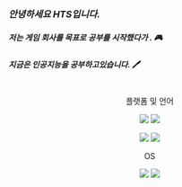 ### *안녕하세요 HTS입니다.* 

##### 저는 게임 회사를 목표로 공부를 시작했다가 . 🎮
##### 지금은 인공지능을 공부하고있습니다. 🖊
<br>

<div align="center">
  플랫폼 및 언어
</div>
<p align="center">
  <img src="https://img.shields.io/badge/python-green?style=for-the-badge&logo=python&logoColor=#3776AB">
  <img src="https://img.shields.io/badge/PyTorch-green?style=for-the-badge&logo=PyTorch&logoColor=#EE4C2C">
</p>

<p align="center">
  <img src="https://img.shields.io/badge/csharp-green?style=for-the-badge&logo=csharp&logoColor=#239120">
  <img src="https://img.shields.io/badge/unity-green?style=for-the-badge&logo=unity&logoColor=#FFFFFF">
</p>
 
<div align="center">
  OS
</div>

<p align="center">
  <img src="https://img.shields.io/badge/windows-green?style=for-the-badge&logo=windows&logoColor=#0078D6">
  <img src="https://img.shields.io/badge/linux-green?style=for-the-badge&logo=linux&logoColor=#FCC624">
</p>
